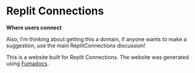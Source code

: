 # Replit Connections
**Where users connect**

Also, I'm thinking about getting this a domain, if anyone wants to make a suggestion, use the main ReplitConnections discussion!


This is a website built for Replit Connections. The website was generated using [Fumadocs](https://github.com/fuma-nama/fumadocs).
